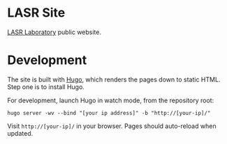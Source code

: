 # LASR Site
[LASR Laboratory](http://lasr.tamu.edu/) public website.

# Development
The site is built with [Hugo](http://www.gohugo.io/), which renders the pages down to static HTML. Step one is to install Hugo.

For development, launch Hugo in watch mode, from the repository root:

```
hugo server -wv --bind "[your ip address]" -b "http://[your-ip]/"
```

Visit `http://[your-ip]/` in your browser. Pages should auto-reload when updated.
